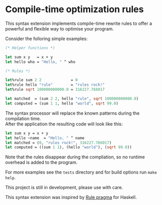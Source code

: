 
# Compile-time optimization rules

This syntax extension implements compile-time rewrite rules to offer a powerful and flexible way to optimise your program.

Consider the folloring simple examples:

```ocaml
(* Helper functions *)

let sum x y   = x + y
let hello who = "Hello, " ^ who

(* Rules *)

let%rule sum 2 2             = 0
let%rule hello "rule"        = "rules rock!"
let%rule sqrt 100000000000.0 = 316227.766017

let matched  = (sum 2 2, hello "rule", sqrt 100000000000.0)
let computed = (sum 1 1, hello "world", sqrt 99.0)
```

The syntax processor will replace the known patterns during the compilation time.  
After the application the resulting code will look like this:

```ocaml
let sum x y = x + y
let hello ~name  = "Hello, " ^ name
let matched = (0, "rules rock!", 316227.766017)
let computed = ((sum 1 1), (hello "world"), (sqrt 99.0))
```

Note that the rules disappear during the compliation, so no runtime overhead is added to the program.

For more examples see the `tests` directory and for build options run `make help`.

This project is still in development, please use with care.

This syntax extension was inspired by [Rule pragma](https://downloads.haskell.org/~ghc/latest/docs/html/users_guide/rewrite-rules.html) for Haskell.


